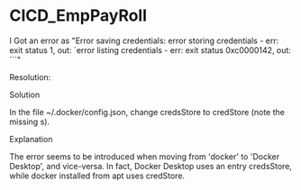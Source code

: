 # CICD_EmpPayRoll

I Got an error as "Error saving credentials: error storing credentials - err: exit status 1, out: `error listing credentials - err: exit status 0xc0000142, out: ```"

Resolution: 

Solution

In the file ~/.docker/config.json, change credsStore to credStore (note the missing s).

Explanation

The error seems to be introduced when moving from 'docker' to 'Docker Desktop', and vice-versa. In fact, Docker Desktop uses an entry credsStore, while docker installed from apt uses credStore.